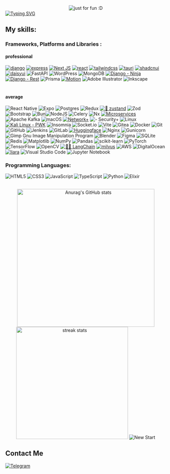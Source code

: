 

<div align="center">
    <img src="https://typograssy.deno.dev/api?text=Fa%20=%3E%20For%20all&l0=161b22&bg=0d1117&comment=Generated%20by%20Foshati" alt="just for fun :D">
</div>
<a href="https://github.com/Foshati"><img src="https://readme-typing-svg.demolab.com?font=Fira+Code&pause=1000&color=3AD353&random=false&width=460&height=70&lines=Hello+for+all+%F0%9F%91%8B;I+am+a+Mega+full+stack+developer+%3F!;Because+I+will+never%2C+ever+give+up." alt="Typing SVG" /></a>


<h2 >My skills:</h2>
<h3 >Frameworks, Platforms and Libraries :
</h3>
</div>
<h4 >professional</h4>

 [![django](https://img.shields.io/static/v1?label=&message=django&color=%23000&style=for-the-badge&logo=django&logoColor=%23092E20)](https://www.djangoproject.com/)
[![express](https://img.shields.io/static/v1?label=&message=express&color=%23000000&style=for-the-badge&logo=express&logoColor=%23F6F4F4)](https://expressjs.com/)  [![Next JS](https://img.shields.io/badge/Next-black?style=for-the-badge&logo=next.js&logoColor=white)](https://nextjs.org/)  [![react](https://img.shields.io/static/v1?label=&message=react&color=%23000&style=for-the-badge&logo=react&logoColor=%2361DAFB)](https://react.dev/)
 [![tailwindcss](https://img.shields.io/static/v1?label=&message=tailwindcss&color=%23000&style=for-the-badge&logo=tailwindcss&logoColor=%2306B6D4)](https://tailwindcss.com/)
[![tauri](https://img.shields.io/static/v1?label=&message=tauri&color=%23000&style=for-the-badge&logo=tauri&logoColor=%2324C8D8)](https://tauri.app/)
[![shadcnui](https://img.shields.io/static/v1?label=&message=shadcnui&color=%23000&style=for-the-badge&logo=shadcnui&logoColor=%23fff)](https://ui.shadcn.com/)
[![daisyui](https://img.shields.io/static/v1?label=&message=daisyui&color=%23000&style=for-the-badge&logo=daisyui&logoColor=%235A0EF8)](https://daisyui.com/)
    ![FastAPI](https://img.shields.io/badge/FastAPI-005571?style=for-the-badge&logo=fastapi)   ![WordPress](https://img.shields.io/badge/WordPress-%23117AC9.svg?style=for-the-badge&logo=WordPress&logoColor=white)   ![MongoDB](https://img.shields.io/badge/MongoDB-%234ea94b.svg?style=for-the-badge&logo=mongodb&logoColor=white)     [![Django - Ninja](https://img.shields.io/static/v1?label=Django&message=Ninja&color=%234DAE4F&style=for-the-badge&logo=django&logoColor=%23092E20)](https://)
  [![Django - Rest ](https://img.shields.io/static/v1?label=Django&message=Rest+&color=%23A30000&style=for-the-badge&logo=django&logoColor=%23092E20)](https://www.django-rest-framework.org/)
  ![Prisma](https://img.shields.io/badge/Prisma-3982CE?style=for-the-badge&logo=Prisma&logoColor=white)  [![Motion](https://img.shields.io/static/v1?label=&message=Motion&color=%23F0E510&style=for-the-badge&logo=framer&logoColor=%23101317)](https://motion.dev/)   ![Adobe Illustrator](https://img.shields.io/badge/adobe%20illustrator-%23FF9A00.svg?style=for-the-badge&logo=adobe%20illustrator&logoColor=white) ![Inkscape](https://img.shields.io/badge/Inkscape-e0e0e0?style=for-the-badge&logo=inkscape&logoColor=080A13)  <svg xmlns="http://www.w3.org/2000/svg" width="82.8" height="20" viewBox="0 0 828 200" role="img" aria-label="Gsap: Anime"> 
<br> 
<h4 >average </h4>

![React Native](https://img.shields.io/badge/react_native-%2320232a.svg?style=for-the-badge&logo=react&logoColor=%2361DAFB) 	![Expo](https://img.shields.io/badge/expo-1C1E24?style=for-the-badge&logo=expo&logoColor=#D04A37) ![Postgres](https://img.shields.io/badge/postgres-%23316192.svg?style=for-the-badge&logo=postgresql&logoColor=white)  ![Redux](https://img.shields.io/badge/redux-%23593d88.svg?style=for-the-badge&logo=redux&logoColor=white) [![🐻 zustand](https://img.shields.io/static/v1?label=&message=🐻+zustand&color=%23F76E30&style=for-the-badge)](https://zustand-demo.pmnd.rs/)  ![Zod](https://img.shields.io/badge/zod-%233068b7.svg?style=for-the-badge&logo=zod&logoColor=white)  
![Bootstrap](https://img.shields.io/badge/bootstrap-%238511FA.svg?style=for-the-badge&logo=bootstrap&logoColor=white)  ![Bun](https://img.shields.io/badge/Bun-%23000000.svg?style=for-the-badge&logo=bun&logoColor=white)![NodeJS](https://img.shields.io/badge/node.js-6DA55F?style=for-the-badge&logo=node.js&logoColor=white)  ![Celery](https://img.shields.io/badge/celery-%23a9cc54.svg?style=for-the-badge&logo=celery&logoColor=ddf4a4) ![Nx](https://img.shields.io/badge/nx-143055?style=for-the-badge&logo=nx&logoColor=white)
  [![Microservices](https://img.shields.io/static/v1?label=&message=Microservices&color=%23ca8a04&style=for-the-badge&logo=githubactions&logoColor=%23EDF2F8)](https://)
![Apache Kafka](https://img.shields.io/badge/Apache%20Kafka-000?style=for-the-badge&logo=apachekafka) ![macOS](https://img.shields.io/badge/mac%20os-000000?style=for-the-badge&logo=macos&logoColor=F0F0F0)  [![Network+](https://img.shields.io/static/v1?label=&message=Network%2B&color=%230077FF3A&style=for-the-badge&logo=privateinternetaccess)](https://) ![  - Security+](https://img.shields.io/static/v1?label=+&message=Security%2B&color=%23ED2026&style=for-the-badge&logo=awssecretsmanager&logoColor=%2303070D)  ![Linux](https://img.shields.io/badge/Linux-FCC624?style=for-the-badge&logo=linux&logoColor=black)  [![Kali Linux - PWK](https://img.shields.io/static/v1?label=Kali+Linux&message=PWK&color=%2317191B&style=for-the-badge&logo=kalilinux&logoColor=%23000000)](https://)
       ![Insomnia](https://img.shields.io/badge/Insomnia-black?style=for-the-badge&logo=insomnia&logoColor=5849BE) ![Socket.io](https://img.shields.io/badge/Socket.io-black?style=for-the-badge&logo=socket.io&badgeColor=010101)
 ![Vite](https://img.shields.io/badge/vite-%23646CFF.svg?style=for-the-badge&logo=vite&logoColor=white)  ![Gitea](https://img.shields.io/badge/Gitea-34495E?style=for-the-badge&logo=gitea&logoColor=5D9425) 	![Docker](https://img.shields.io/badge/docker-%230db7ed.svg?style=for-the-badge&logo=docker&logoColor=white) 
 ![Git](https://img.shields.io/badge/git-%23F05033.svg?style=for-the-badge&logo=git&logoColor=white)  ![GitHub](https://img.shields.io/badge/github-%23121011.svg?style=for-the-badge&logo=github&logoColor=white)  ![Jenkins](https://img.shields.io/badge/jenkins-%232C5263.svg?style=for-the-badge&logo=jenkins&logoColor=white)  ![GitLab](https://img.shields.io/badge/gitlab-%23181717.svg?style=for-the-badge&logo=gitlab&logoColor=white) [![Huggingface](https://img.shields.io/static/v1?label=&message=Huggingface&color=%230B0F19&style=for-the-badge&logo=huggingface&logoColor=%23FFD21F)](https://huggingface.co/)
       ![Nginx](https://img.shields.io/badge/nginx-%23009639.svg?style=for-the-badge&logo=nginx&logoColor=white)  ![Gunicorn](https://img.shields.io/badge/gunicorn-%298729.svg?style=for-the-badge&logo=gunicorn&logoColor=white) ![Gimp Gnu Image Manipulation Program](https://img.shields.io/badge/Gimp-657D8B?style=for-the-badge&logo=gimp&logoColor=FFFFFF) ![Blender](https://img.shields.io/badge/blender-%23F5792A.svg?style=for-the-badge&logo=blender&logoColor=white)
   ![Figma](https://img.shields.io/badge/figma-%23F24E1E.svg?style=for-the-badge&logo=figma&logoColor=white) ![SQLite](https://img.shields.io/badge/sqlite-%2307405e.svg?style=for-the-badge&logo=sqlite&logoColor=white) ![Redis](https://img.shields.io/badge/redis-%23DD0031.svg?style=for-the-badge&logo=redis&logoColor=white)  ![Matplotlib](https://img.shields.io/badge/Matplotlib-%23ffffff.svg?style=for-the-badge&logo=Matplotlib&logoColor=black)   ![NumPy](https://img.shields.io/badge/numpy-%23013243.svg?style=for-the-badge&logo=numpy&logoColor=white) ![Pandas](https://img.shields.io/badge/pandas-%23150458.svg?style=for-the-badge&logo=pandas&logoColor=white) 	![scikit-learn](https://img.shields.io/badge/scikit--learn-%23F7931E.svg?style=for-the-badge&logo=scikit-learn&logoColor=white) ![PyTorch](https://img.shields.io/badge/PyTorch-%23EE4C2C.svg?style=for-the-badge&logo=PyTorch&logoColor=white)  ![TensorFlow](https://img.shields.io/badge/TensorFlow-%23FF6F00.svg?style=for-the-badge&logo=TensorFlow&logoColor=white)
  ![OpenCV](https://img.shields.io/badge/opencv-%23white.svg?style=for-the-badge&logo=opencv&logoColor=white)  [![🦜️🔗 LangChain](https://img.shields.io/static/v1?label=&message=🦜️🔗+LangChain&color=%231C3C3D&style=for-the-badge)](https://github.com/langchain-ai/langchain) [![milvus](https://img.shields.io/static/v1?label=&message=milvus&color=%23F9F9F9&style=for-the-badge&logo=milvus&logoColor=%2300A1EA)](https://milvus.io/)
        ![AWS](https://img.shields.io/badge/AWS-%23FF9900.svg?style=for-the-badge&logo=amazon-aws&logoColor=white) ![DigitalOcean](https://img.shields.io/badge/DigitalOcean-%230167ff.svg?style=for-the-badge&logo=digitalOcean&logoColor=white) [![liara](https://img.shields.io/static/v1?label=&message=liara&color=%231B2C3F&style=for-the-badge)](https://)
       ![Visual Studio Code](https://img.shields.io/badge/Visual%20Studio%20Code-0078d7.svg?style=for-the-badge&logo=visual-studio-code&logoColor=white) ![Jupyter Notebook](https://img.shields.io/badge/jupyter-%23FA0F00.svg?style=for-the-badge&logo=jupyter&logoColor=white) 






<h3 >Programming Languages:</h3>

![HTML5](https://img.shields.io/badge/html5-%23E34F26.svg?style=for-the-badge&logo=html5&logoColor=white)  ![CSS3](https://img.shields.io/badge/css3-%231572B6.svg?style=for-the-badge&logo=css3&logoColor=white)  ![JavaScript](https://img.shields.io/badge/javascript-%23323330.svg?style=for-the-badge&logo=javascript&logoColor=%23F7DF1E)  ![TypeScript](https://img.shields.io/badge/typescript-%23007ACC.svg?style=for-the-badge&logo=typescript&logoColor=white)  ![Python](https://img.shields.io/badge/python-3670A0?style=for-the-badge&logo=python&logoColor=ffdd54)  ![Elixir](https://img.shields.io/badge/elixir-%234B275F.svg?style=for-the-badge&logo=elixir&logoColor=white) 




<br>
<div align=center>
  <img width=430  src="https://github-readme-stats.vercel.app/api?username=foshati&hide=contribs,prs,&show_icons=true&theme=vue-dark&rank_icon=github&border_radius=10" alt="Anurag's GitHub stats">
  <img width=350  src="https://github-readme-streak-stats-salesp07.vercel.app/?user=foshati&count_private=true&theme=vue-dark&border_radius=10" alt="streak stats">
  <img src="https://img.shields.io/static/v1?label=+&message=New+Start&color=%23273948&style=for-the-badge" alt="New Start">
</div>






<h2 >Contact Me</h2>

[![Telegram](https://img.shields.io/badge/Telegram-2CA5E0?style=for-the-badge&logo=telegram&logoColor=white)](https://t.me/foshati)

